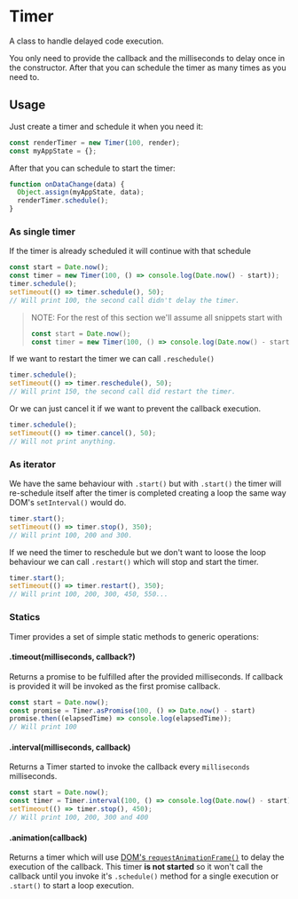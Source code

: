 # Timer

A class to handle delayed code execution.

You only need to provide the callback and the milliseconds to delay once in the constructor.
After that you can schedule the timer as many times as you need to.

## Usage

Just create a timer and schedule it when you need it:

```javascript
const renderTimer = new Timer(100, render);
const myAppState = {};
```

After that you can schedule to start the timer:

```javascript
function onDataChange(data) {
  Object.assign(myAppState, data);
  renderTimer.schedule();
}
```

### As single timer

If the timer is already scheduled it will continue with that schedule

```javascript
const start = Date.now();
const timer = new Timer(100, () => console.log(Date.now() - start));
timer.schedule();
setTimeout(() => timer.schedule(), 50);
// Will print 100, the second call didn't delay the timer.
```

> NOTE: For the rest of this section we'll assume all snippets start with
> ```javascript
> const start = Date.now();
> const timer = new Timer(100, () => console.log(Date.now() - start));
> ```

If we want to restart the timer we can call `.reschedule()`

```javascript
timer.schedule();
setTimeout(() => timer.reschedule(), 50);
// Will print 150, the second call did restart the timer.
```

Or we can just cancel it if we want to prevent the callback execution.

```javascript
timer.schedule();
setTimeout(() => timer.cancel(), 50);
// Will not print anything.
```

### As iterator

We have the same behaviour with `.start()` but with `.start()` the timer will
re-schedule itself after the timer is completed creating a loop the same way DOM's
`setInterval()` would do.

```javascript
timer.start();
setTimeout(() => timer.stop(), 350);
// Will print 100, 200 and 300.
```

If we need the timer to reschedule but we don't want to loose the loop behaviour
we can call `.restart()` which will stop and start the timer.

```javascript
timer.start();
setTimeout(() => timer.restart(), 350);
// Will print 100, 200, 300, 450, 550...
```

### Statics

Timer provides a set of simple static methods to generic operations:

#### .timeout(milliseconds, callback?)

Returns a promise to be fulfilled after the provided milliseconds.
If callback is provided it will be invoked as the first promise callback.

```javascript
const start = Date.now();
const promise = Timer.asPromise(100, () => Date.now() - start)
promise.then((elapsedTime) => console.log(elapsedTime));
// Will print 100
```

#### .interval(milliseconds, callback)

Returns a Timer started to invoke the callback every `milliseconds` milliseconds.

```javascript
const start = Date.now();
const timer = Timer.interval(100, () => console.log(Date.now() - start))
setTimeout(() => timer.stop(), 450);
// Will print 100, 200, 300 and 400
```

#### .animation(callback)

Returns a timer which will use
[DOM's `requestAnimationFrame()`](https://developer.mozilla.org/en-US/docs/Web/API/window/requestAnimationFrame)
to delay the execution of the callback.
This timer **is not started** so it won't call the callback until you invoke
it's `.schedule()` method for a single execution or `.start()` to start a loop execution.
